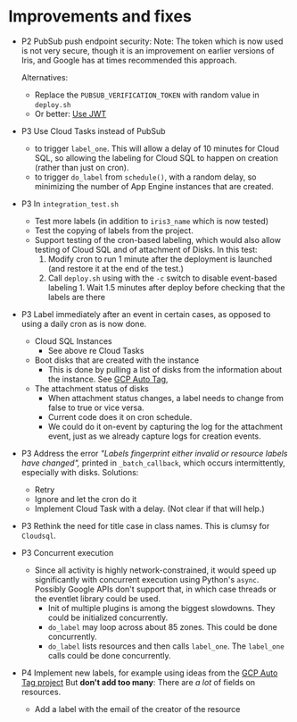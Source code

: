 # Improvements and fixes

* P2 PubSub push endpoint security:
  Note: The token which is now used is not very secure, though it is an improvement on earlier versions of Iris, and
  Google has at times recommended this approach.

  Alternatives:
    - Replace the `PUBSUB_VERIFICATION_TOKEN` with random value in `deploy.sh`
    - Or better: [Use JWT](https://cloud.google.com/pubsub/docs/push)

* P3 Use Cloud Tasks instead of PubSub
    * to trigger `label_one`. This will allow a delay of 10 minutes for Cloud SQL, so allowing the labeling for Cloud
      SQL to happen on creation (rather than just on cron).
    * to trigger `do_label` from `schedule()`, with a random delay, so minimizing the number of App Engine instances
      that are created.

* P3 In `integration_test.sh`
    - Test more labels (in addition to `iris3_name` which is now tested)
    - Test the copying of labels from the project.
    - Support testing of the cron-based labeling, which would also allow testing of Cloud SQL and of attachment of
      Disks. In this test:
        1. Modify cron to run 1 minute after the deployment is launched (and restore it at the end of the test.)
        1. Call `deploy.sh` using with the `-c` switch to disable event-based labeling 1. Wait 1.5 minutes after deploy
           before checking that the labels are there

* P3 Label immediately after an event in certain cases, as opposed to using a daily cron as is now done.
    * Cloud SQL Instances
        * See above re Cloud Tasks
    * Boot disks that are created with the instance
        * This is done by pulling a list of disks from the information about the instance.
          See [GCP Auto Tag](https://github.com/doitintl/gcp-auto-tag/blob/main/main.py),
    * The attachment status of disks
        * When attachment status changes, a label needs to change from false to true or vice versa.
        * Current code does it on cron schedule.
        * We could do it on-event by capturing the log for the attachment event, just as we already capture logs for
          creation events.

* P3 Address the error *"Labels fingerprint either invalid or resource labels have changed",* printed
  in `_batch_callback`, which occurs intermittently, especially with disks. Solutions:
    - Retry
    - Ignore and let the cron do it
    - Implement Cloud Task with a delay. (Not clear if that will help.)

* P3 Rethink the need for title case in class names. This is clumsy for `Cloudsql`.

* P3 Concurrent execution
    * Since all activity is highly network-constrained, it would speed up significantly with concurrent execution using
      Python's `async`. Possibly Google APIs don't support that, in which case threads or the eventlet library could be
      used.
        * Init of multiple plugins is among the biggest slowdowns. They could be initialized concurrently.
        * `do_label` may loop across about 85 zones. This could be done concurrently.
        * `do_label` lists resources and then calls `label_one`. The `label_one` calls could be done concurrently.

* P4 Implement new labels, for example using ideas from
  the [GCP Auto Tag project](https://github.com/doitintl/gcp-auto-tag/)
  But **don't add too many**: There are *a lot* of fields on resources.
    - Add a label with the email of the creator of the resource

